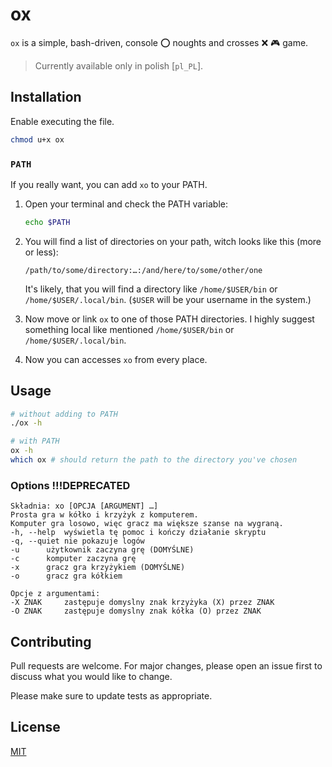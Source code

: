 # ox

`ox` is a simple, bash-driven, console :o: noughts and crosses :x: :video_game: game.

> Currently available only in polish [`pl_PL`].

## Installation

Enable executing the file.

```bash
chmod u+x ox
```

### `PATH`

If you really want, you can add `xo` to your PATH.

1. Open your terminal and check the PATH variable:

   ```bash
   echo $PATH
   ```

2. You will find a list of directories on your path, witch looks like this (more or less):

   ```
   /path/to/some/directory:…:/and/here/to/some/other/one
   ```

   It's likely, that you will find a directory like `/home/$USER/bin` or `/home/$USER/.local/bin`. (`$USER` will be your username in the system.)

3. Now move or link `ox` to one of those PATH directories. I highly suggest something local like mentioned `/home/$USER/bin` or `/home/$USER/.local/bin`.

4. Now you can accesses `xo` from every place.

## Usage

```sh
# without adding to PATH
./ox -h

# with PATH
ox -h
which ox # should return the path to the directory you've chosen
```

### Options !!!DEPRECATED

```
Składnia: xo [OPCJA [ARGUMENT] …]
Prosta gra w kółko i krzyżyk z komputerem.
Komputer gra losowo, więc gracz ma większe szanse na wygraną.
-h, --help	wyświetla tę pomoc i kończy działanie skryptu
-q, --quiet	nie pokazuje logów
-u		użytkownik zaczyna grę (DOMYŚLNE)
-c		komputer zaczyna grę
-x		gracz gra krzyżykiem (DOMYŚLNE)
-o		gracz gra kółkiem

Opcje z argumentami:
-X ZNAK		zastępuje domyslny znak krzyżyka (X) przez ZNAK
-O ZNAK		zastępuje domyslny znak kółka (O) przez ZNAK
```

## Contributing

Pull requests are welcome. For major changes, please open an issue first to discuss what you would like to change.

Please make sure to update tests as appropriate.

## License

[MIT](https://choosealicense.com/licenses/mit/)
